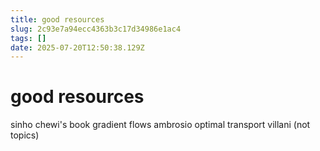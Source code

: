 ```yaml
---
title: good resources
slug: 2c93e7a94ecc4363b3c17d34986e1ac4
tags: []
date: 2025-07-20T12:50:38.129Z
---
```


# good resources

sinho chewi's book
gradient flows ambrosio
optimal transport villani (not topics)
